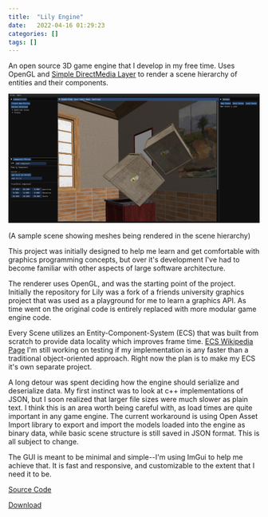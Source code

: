 ```yaml
---
title:  "Lily Engine"
date:   2022-04-16 01:29:23
categories: []
tags: []
---
```

An open source 3D game engine that I develop in my free time. Uses OpenGL and [Simple DirectMedia Layer][SDL] to render a scene hierarchy of entities and their components.

![image](/images/LilyScrShot.jpg)

(A sample scene showing meshes being rendered in the scene hierarchy)

This project was initially designed to help me learn and get comfortable with graphics programming concepts, but over it's development I've had to become familiar with other aspects of large software architecture.

The renderer uses OpenGL, and was the starting point of the project. Initially the repository for Lily was a fork of a friends university graphics project that was used as a playground for
me to learn a graphics API. As time went on the original code is entirely replaced with more modular game engine code.

Every Scene utilizes an Entity-Component-System (ECS) that was built from scratch to provide data locality which improves frame time. [ECS Wikipedia Page][ECS] I'm still working on testing
if my implementation is any faster than a traditional object-oriented approach. Right now the plan is to make my ECS it's own separate project.

A long detour was spent deciding how the engine should serialize and deserialize data. My first instinct was to look at c++ implementations of JSON, but I soon realized that larger
file sizes were much slower as plain text. I think this is an area worth being careful with, as load times are quite important in any game engine. The current
workaround is using Open Asset Import library to export and import the models loaded into the engine as binary data, while basic scene structure is still saved in JSON format. This is all subject to change.

The GUI is meant to be minimal and simple--I'm using ImGui to help me achieve that. It is fast and responsive, and customizable to the extent that I need it to be.


[Source Code][lily]

[Download][release]

[lily]: https://github.com/erikrramsey/Lily
[release]: https://github.com/erikrramsey/Lily/releases
[ECS]: https://en.wikipedia.org/wiki/Entity_component_system
[SDL]: https://www.libsdl.org/
